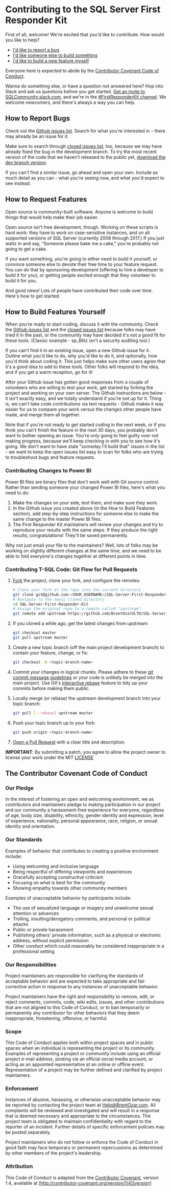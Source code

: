 # Contributing to the SQL Server First Responder Kit

First of all, welcome! We're excited that you'd like to contribute. How would you like to help?
   
* [I'd like to report a bug](#how-to-report-bugs)   
* [I'd like someone else to build something](#how-to-request-features)   
* [I'd like to build a new feature myself](#how-to-build-features-yourself)

Everyone here is expected to abide by the [Contributor Covenant Code of Conduct](#the-contributor-covenant-code-of-conduct).
 
Wanna do something else, or have a question not answered here? Hop into Slack and ask us questions before you get started. [Get an invite to SQLCommunity.slack.com](https://sqlps.io/slack/), and we're in the [#FirstResponderKit channel](https://sqlcommunity.slack.com/messages/firstresponderkit/). We welcome newcomers, and there's always a way you can help. 

## How to Report Bugs

Check out the [Github issues list]. Search for what you're interested in - there may already be an issue for it. 

Make sure to search through [closed issues list], too, because we may have already fixed the bug in the development branch. To try the most recent version of the code that we haven't released to the public yet, [download the dev branch version].

If you can't find a similar issue, go ahead and open your own. Include as much detail as you can - what you're seeing now, and what you'd expect to see instead.

## How to Request Features

Open source is community-built software. Anyone is welcome to build things that would help make their job easier.

Open source isn't free development, though. Working on these scripts is hard work: they have to work on case-sensitive instances, and on all supported versions of SQL Server (currently 2008 through 2017.) If you just waltz in and say, "Someone please bake me a cake," you're probably not going to get a cake.

If you want something, you're going to either need to build it yourself, or convince someone else to devote their free time to your feature request. You can do that by sponsoring development (offering to hire a developer to build it for you), or getting people excited enough that they volunteer to build it for you.

And good news! Lots of people have contributed their code over time. Here's how to get started.

## How to Build Features Yourself

When you're ready to start coding, discuss it with the community. Check the [Github issues list] and the [closed issues list] because folks may have tried it in the past, or the community may have decided it's not a good fit for these tools. (Classic example - sp_Blitz isn't a security auditing tool.)

If you can't find it in an existing issue, open a new Github issue for it. Outline what you'd like to do, why you'd like to do it, and optionally, how you'd think about coding it. This just helps make sure other users agree that it's a good idea to add to these tools. Other folks will respond to the idea, and if you get a warm reception, go for it!

After your Github issue has gotten good responses from a couple of volunteers who are willing to test your work, get started by forking the project and working on your own server. The Github instructions are below - it isn't exactly easy, and we totally understand if you're not up for it. Thing is, we can't take code contributions via text requests - Github makes it way easier for us to compare your work versus the changes other people have made, and merge them all together.

Note that if you're not ready to get started coding in the next week, or if you think you can't finish the feature in the next 30 days, you probably don't want to bother opening an issue. You're only going to feel guilty over not making progress, because we'll keep checking in with you to see how it's going. We don't want to have stale "someday I'll build that" issues in the list - we want to keep the open issues list easy to scan for folks who are trying to troubleshoot bugs and feature requests.

### Contributing Changes to Power BI

Power BI files are binary files that don't work well with Git source control. Rather than sending someone your changed Power BI files, here's what you need to do:

1. Make the changes on your side, test them, and make sure they work.
2. In the Github issue you created above (in the How to Build Features section), add step-by-step instructions for someone else to make the same change to the master Power BI files.
3. The First Responder Kit maintainers will review your changes and try to reproduce your results with the same steps. If they produce the right results, congratulations! They'll be saved permanently.

Why not just email your file to the maintainers? Well, lots of folks may be working on slightly different changes at the same time, and we need to be able to fold everyone's changes together at different points in time.

### Contributing T-SQL Code: Git Flow for Pull Requests
<a name="git-flow"></a>

1. [Fork] the project, clone your fork, and configure the remotes:

   ```bash
   # Clone your fork of the repo into the current directory
   git clone git@github.com:<YOUR_USERNAME>/SQL-Server-First-Responder-Kit.git
   # Navigate to the newly cloned directory
   cd SQL-Server-First-Responder-Kit
   # Assign the original repo to a remote called "upstream"
   git remote add upstream https://github.com/BrentOzarULTD/SQL-Server-First-Responder-Kit/
   ```

2. If you cloned a while ago, get the latest changes from upstream:

   ```bash
   git checkout master
   git pull upstream master
   ```

3. Create a new topic branch (off the main project development branch) to
   contain your feature, change, or fix:

   ```bash
   git checkout -b <topic-branch-name>
   ```

4. Commit your changes in logical chunks. Please adhere to these [git commit message guidelines]
   or your code is unlikely be merged into the main project. Use Git's [interactive rebase]
   feature to tidy up your commits before making them public.

5. Locally merge (or rebase) the upstream development branch into your topic branch:

   ```bash
   git pull [--rebase] upstream master
   ```

6. Push your topic branch up to your fork:

   ```bash
   git push origin <topic-branch-name>
   ```

7. [Open a Pull Request] with a clear title and description.

**IMPORTANT**: By submitting a patch, you agree to allow the project owner to license your work under the MIT [LICENSE]

## The Contributor Covenant Code of Conduct

### Our Pledge

In the interest of fostering an open and welcoming environment, we as contributors and maintainers pledge to making participation in our project and our community a harassment-free experience for everyone, regardless of age, body size, disability, ethnicity, gender identity and expression, level of experience, nationality, personal appearance, race, religion, or sexual identity and orientation.

### Our Standards

Examples of behavior that contributes to creating a positive environment
include:

* Using welcoming and inclusive language
* Being respectful of differing viewpoints and experiences
* Gracefully accepting constructive criticism
* Focusing on what is best for the community
* Showing empathy towards other community members

Examples of unacceptable behavior by participants include:

* The use of sexualized language or imagery and unwelcome sexual attention or
  advances
* Trolling, insulting/derogatory comments, and personal or political attacks
* Public or private harassment
* Publishing others' private information, such as a physical or electronic
  address, without explicit permission
* Other conduct which could reasonably be considered inappropriate in a
  professional setting

### Our Responsibilities

Project maintainers are responsible for clarifying the standards of acceptable behavior and are expected to take appropriate and fair corrective action in response to any instances of unacceptable behavior.

Project maintainers have the right and responsibility to remove, edit, or reject comments, commits, code, wiki edits, issues, and other contributions that are not aligned to this Code of Conduct, or to ban temporarily or permanently any contributor for other behaviors that they deem inappropriate, threatening, offensive, or harmful.

### Scope

This Code of Conduct applies both within project spaces and in public spaces when an individual is representing the project or its community. Examples of representing a project or community include using an official project e-mail address, posting via an official social media account, or acting as an appointed representative at an online or offline event. Representation of a project may be further defined and clarified by project maintainers.

### Enforcement

Instances of abusive, harassing, or otherwise unacceptable behavior may be reported by contacting the project team at Help@BrentOzar.com. All complaints will be reviewed and investigated and will result in a response that is deemed necessary and appropriate to the circumstances. The project team is obligated to maintain confidentiality with regard to the reporter of an incident. Further details of specific enforcement policies may be posted separately.

Project maintainers who do not follow or enforce the Code of Conduct in good faith may face temporary or permanent repercussions as determined by other members of the project's leadership.

### Attribution

This Code of Conduct is adapted from the [Contributor Covenant][homepage], version 1.4,
available at [http://contributor-covenant.org/version/1/4][version]



[homepage]: http://contributor-covenant.org
[version]: http://contributor-covenant.org/version/1/4/
[Github issues list]:https://github.com/BrentOzarULTD/SQL-Server-First-Responder-Kit/issues
[closed issues list]: https://github.com/BrentOzarULTD/SQL-Server-First-Responder-Kit/issues?q=is%3Aissue+is%3Aclosed
[Fork]:https://help.github.com/articles/fork-a-repo/
[git commit message guidelines]:http://tbaggery.com/2008/04/19/a-note-about-git-commit-messages.html
[interactive rebase]:https://help.github.com/articles/about-git-rebase/
[Open a Pull Request]:https://help.github.com/articles/about-pull-requests/
[LICENSE]:https://github.com/BrentOzarULTD/SQL-Server-First-Responder-Kit/blob/master/LICENSE.md
[download the dev branch version]: https://github.com/BrentOzarULTD/SQL-Server-First-Responder-Kit/archive/dev.zip
